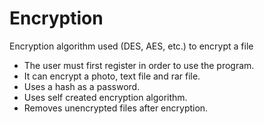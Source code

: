 # Encryption
Encryption algorithm used (DES, AES, etc.) to encrypt a file
- The user must first register in order to use the program.
- It can encrypt a photo, text file and rar file.
- Uses a hash as a password.
- Uses self created encryption algorithm.
- Removes unencrypted files after encryption.
